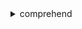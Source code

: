 <details>

<summary>
comprehend
</summary>

- <details><summary>batch-detect-dominant-language</summary>

  * --text-list
  * --cli-input-json
  * --cli-input-yaml
  * --generate-cli-skeleton


- <details><summary>batch-detect-entities</summary>

  * --text-list
  * --language-code
  * --cli-input-json
  * --cli-input-yaml
  * --generate-cli-skeleton


- <details><summary>batch-detect-key-phrases</summary>

  * --text-list
  * --language-code
  * --cli-input-json
  * --cli-input-yaml
  * --generate-cli-skeleton


- <details><summary>batch-detect-sentiment</summary>

  * --text-list
  * --language-code
  * --cli-input-json
  * --cli-input-yaml
  * --generate-cli-skeleton


- <details><summary>batch-detect-syntax</summary>

  * --text-list
  * --language-code
  * --cli-input-json
  * --cli-input-yaml
  * --generate-cli-skeleton


- <details><summary>classify-document</summary>

  * --text
  * --endpoint-arn
  * --cli-input-json
  * --cli-input-yaml
  * --generate-cli-skeleton


- <details><summary>contains-pii-entities</summary>

  * --text
  * --language-code
  * --cli-input-json
  * --cli-input-yaml
  * --generate-cli-skeleton


- <details><summary>create-document-classifier</summary>

  * --document-classifier-name
  * --data-access-role-arn
  * --tags
  * --input-data-config
  * --output-data-config
  * --client-request-token
  * --language-code
  * --volume-kms-key-id
  * --vpc-config
  * --mode
  * --model-kms-key-id
  * --cli-input-json
  * --cli-input-yaml
  * --generate-cli-skeleton


- <details><summary>create-endpoint</summary>

  * --endpoint-name
  * --model-arn
  * --desired-inference-units
  * --client-request-token
  * --tags
  * --data-access-role-arn
  * --cli-input-json
  * --cli-input-yaml
  * --generate-cli-skeleton


- <details><summary>create-entity-recognizer</summary>

  * --recognizer-name
  * --data-access-role-arn
  * --tags
  * --input-data-config
  * --client-request-token
  * --language-code
  * --volume-kms-key-id
  * --vpc-config
  * --model-kms-key-id
  * --cli-input-json
  * --cli-input-yaml
  * --generate-cli-skeleton


- <details><summary>delete-document-classifier</summary>

  * --document-classifier-arn
  * --cli-input-json
  * --cli-input-yaml
  * --generate-cli-skeleton


- <details><summary>delete-endpoint</summary>

  * --endpoint-arn
  * --cli-input-json
  * --cli-input-yaml
  * --generate-cli-skeleton


- <details><summary>delete-entity-recognizer</summary>

  * --entity-recognizer-arn
  * --cli-input-json
  * --cli-input-yaml
  * --generate-cli-skeleton


- <details><summary>describe-document-classification-job</summary>

  * --job-id
  * --cli-input-json
  * --cli-input-yaml
  * --generate-cli-skeleton


- <details><summary>describe-document-classifier</summary>

  * --document-classifier-arn
  * --cli-input-json
  * --cli-input-yaml
  * --generate-cli-skeleton


- <details><summary>describe-dominant-language-detection-job</summary>

  * --job-id
  * --cli-input-json
  * --cli-input-yaml
  * --generate-cli-skeleton


- <details><summary>describe-endpoint</summary>

  * --endpoint-arn
  * --cli-input-json
  * --cli-input-yaml
  * --generate-cli-skeleton


- <details><summary>describe-entities-detection-job</summary>

  * --job-id
  * --cli-input-json
  * --cli-input-yaml
  * --generate-cli-skeleton


- <details><summary>describe-entity-recognizer</summary>

  * --entity-recognizer-arn
  * --cli-input-json
  * --cli-input-yaml
  * --generate-cli-skeleton


- <details><summary>describe-events-detection-job</summary>

  * --job-id
  * --cli-input-json
  * --cli-input-yaml
  * --generate-cli-skeleton


- <details><summary>describe-key-phrases-detection-job</summary>

  * --job-id
  * --cli-input-json
  * --cli-input-yaml
  * --generate-cli-skeleton


- <details><summary>describe-pii-entities-detection-job</summary>

  * --job-id
  * --cli-input-json
  * --cli-input-yaml
  * --generate-cli-skeleton


- <details><summary>describe-sentiment-detection-job</summary>

  * --job-id
  * --cli-input-json
  * --cli-input-yaml
  * --generate-cli-skeleton


- <details><summary>describe-topics-detection-job</summary>

  * --job-id
  * --cli-input-json
  * --cli-input-yaml
  * --generate-cli-skeleton


- <details><summary>detect-dominant-language</summary>

  * --text
  * --cli-input-json
  * --cli-input-yaml
  * --generate-cli-skeleton


- <details><summary>detect-entities</summary>

  * --text
  * --language-code
  * --endpoint-arn
  * --cli-input-json
  * --cli-input-yaml
  * --generate-cli-skeleton


- <details><summary>detect-key-phrases</summary>

  * --text
  * --language-code
  * --cli-input-json
  * --cli-input-yaml
  * --generate-cli-skeleton


- <details><summary>detect-pii-entities</summary>

  * --text
  * --language-code
  * --cli-input-json
  * --cli-input-yaml
  * --generate-cli-skeleton


- <details><summary>detect-sentiment</summary>

  * --text
  * --language-code
  * --cli-input-json
  * --cli-input-yaml
  * --generate-cli-skeleton


- <details><summary>detect-syntax</summary>

  * --text
  * --language-code
  * --cli-input-json
  * --cli-input-yaml
  * --generate-cli-skeleton


- <details><summary>help</summary>

  * 


- <details><summary>list-document-classification-jobs</summary>

  * --filter
  * --cli-input-json
  * --cli-input-yaml
  * --starting-token
  * --page-size
  * --max-items
  * --generate-cli-skeleton


- <details><summary>list-document-classifiers</summary>

  * --filter
  * --cli-input-json
  * --cli-input-yaml
  * --starting-token
  * --page-size
  * --max-items
  * --generate-cli-skeleton


- <details><summary>list-dominant-language-detection-jobs</summary>

  * --filter
  * --cli-input-json
  * --cli-input-yaml
  * --starting-token
  * --page-size
  * --max-items
  * --generate-cli-skeleton


- <details><summary>list-endpoints</summary>

  * --filter
  * --next-token
  * --max-results
  * --cli-input-json
  * --cli-input-yaml
  * --generate-cli-skeleton


- <details><summary>list-entities-detection-jobs</summary>

  * --filter
  * --cli-input-json
  * --cli-input-yaml
  * --starting-token
  * --page-size
  * --max-items
  * --generate-cli-skeleton


- <details><summary>list-entity-recognizers</summary>

  * --filter
  * --cli-input-json
  * --cli-input-yaml
  * --starting-token
  * --page-size
  * --max-items
  * --generate-cli-skeleton


- <details><summary>list-events-detection-jobs</summary>

  * --filter
  * --next-token
  * --max-results
  * --cli-input-json
  * --cli-input-yaml
  * --generate-cli-skeleton


- <details><summary>list-key-phrases-detection-jobs</summary>

  * --filter
  * --cli-input-json
  * --cli-input-yaml
  * --starting-token
  * --page-size
  * --max-items
  * --generate-cli-skeleton


- <details><summary>list-pii-entities-detection-jobs</summary>

  * --filter
  * --next-token
  * --max-results
  * --cli-input-json
  * --cli-input-yaml
  * --generate-cli-skeleton


- <details><summary>list-sentiment-detection-jobs</summary>

  * --filter
  * --cli-input-json
  * --cli-input-yaml
  * --starting-token
  * --page-size
  * --max-items
  * --generate-cli-skeleton


- <details><summary>list-tags-for-resource</summary>

  * --resource-arn
  * --cli-input-json
  * --cli-input-yaml
  * --generate-cli-skeleton


- <details><summary>list-topics-detection-jobs</summary>

  * --filter
  * --cli-input-json
  * --cli-input-yaml
  * --starting-token
  * --page-size
  * --max-items
  * --generate-cli-skeleton


- <details><summary>start-document-classification-job</summary>

  * --job-name
  * --document-classifier-arn
  * --input-data-config
  * --output-data-config
  * --data-access-role-arn
  * --client-request-token
  * --volume-kms-key-id
  * --vpc-config
  * --cli-input-json
  * --cli-input-yaml
  * --generate-cli-skeleton


- <details><summary>start-dominant-language-detection-job</summary>

  * --input-data-config
  * --output-data-config
  * --data-access-role-arn
  * --job-name
  * --client-request-token
  * --volume-kms-key-id
  * --vpc-config
  * --cli-input-json
  * --cli-input-yaml
  * --generate-cli-skeleton


- <details><summary>start-entities-detection-job</summary>

  * --input-data-config
  * --output-data-config
  * --data-access-role-arn
  * --job-name
  * --entity-recognizer-arn
  * --language-code
  * --client-request-token
  * --volume-kms-key-id
  * --vpc-config
  * --cli-input-json
  * --cli-input-yaml
  * --generate-cli-skeleton


- <details><summary>start-events-detection-job</summary>

  * --input-data-config
  * --output-data-config
  * --data-access-role-arn
  * --job-name
  * --language-code
  * --client-request-token
  * --target-event-types
  * --cli-input-json
  * --cli-input-yaml
  * --generate-cli-skeleton


- <details><summary>start-key-phrases-detection-job</summary>

  * --input-data-config
  * --output-data-config
  * --data-access-role-arn
  * --job-name
  * --language-code
  * --client-request-token
  * --volume-kms-key-id
  * --vpc-config
  * --cli-input-json
  * --cli-input-yaml
  * --generate-cli-skeleton


- <details><summary>start-pii-entities-detection-job</summary>

  * --input-data-config
  * --output-data-config
  * --mode
  * --redaction-config
  * --data-access-role-arn
  * --job-name
  * --language-code
  * --client-request-token
  * --cli-input-json
  * --cli-input-yaml
  * --generate-cli-skeleton


- <details><summary>start-sentiment-detection-job</summary>

  * --input-data-config
  * --output-data-config
  * --data-access-role-arn
  * --job-name
  * --language-code
  * --client-request-token
  * --volume-kms-key-id
  * --vpc-config
  * --cli-input-json
  * --cli-input-yaml
  * --generate-cli-skeleton


- <details><summary>start-topics-detection-job</summary>

  * --input-data-config
  * --output-data-config
  * --data-access-role-arn
  * --job-name
  * --number-of-topics
  * --client-request-token
  * --volume-kms-key-id
  * --vpc-config
  * --cli-input-json
  * --cli-input-yaml
  * --generate-cli-skeleton


- <details><summary>stop-dominant-language-detection-job</summary>

  * --job-id
  * --cli-input-json
  * --cli-input-yaml
  * --generate-cli-skeleton


- <details><summary>stop-entities-detection-job</summary>

  * --job-id
  * --cli-input-json
  * --cli-input-yaml
  * --generate-cli-skeleton


- <details><summary>stop-events-detection-job</summary>

  * --job-id
  * --cli-input-json
  * --cli-input-yaml
  * --generate-cli-skeleton


- <details><summary>stop-key-phrases-detection-job</summary>

  * --job-id
  * --cli-input-json
  * --cli-input-yaml
  * --generate-cli-skeleton


- <details><summary>stop-pii-entities-detection-job</summary>

  * --job-id
  * --cli-input-json
  * --cli-input-yaml
  * --generate-cli-skeleton


- <details><summary>stop-sentiment-detection-job</summary>

  * --job-id
  * --cli-input-json
  * --cli-input-yaml
  * --generate-cli-skeleton


- <details><summary>stop-training-document-classifier</summary>

  * --document-classifier-arn
  * --cli-input-json
  * --cli-input-yaml
  * --generate-cli-skeleton


- <details><summary>stop-training-entity-recognizer</summary>

  * --entity-recognizer-arn
  * --cli-input-json
  * --cli-input-yaml
  * --generate-cli-skeleton


- <details><summary>tag-resource</summary>

  * --resource-arn
  * --tags
  * --cli-input-json
  * --cli-input-yaml
  * --generate-cli-skeleton


- <details><summary>untag-resource</summary>

  * --resource-arn
  * --tag-keys
  * --cli-input-json
  * --cli-input-yaml
  * --generate-cli-skeleton


- <details><summary>update-endpoint</summary>

  * --endpoint-arn
  * --desired-inference-units
  * --cli-input-json
  * --cli-input-yaml
  * --generate-cli-skeleton


</details>

